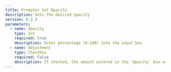 ```yaml
---
title: Prompter Set Opacity
description: Sets the desired opacity
version: 0.2.3
parameters:
  - name: Opacity
    type: Int
    required: true
    description: Enter percentage (0-100) into the input box
  - name: Adjustment
    type: Checkbox
    required: False
    description: If checked, the amount entered in the 'Opacity' box will be added to the current setting
---
```

